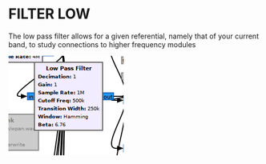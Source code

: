 # FILTER LOW

The low pass filter allows for a given referential, namely that of your current band, to study connections to higher frequency modules

![filter](../assets/from_baseband_to_low.png)